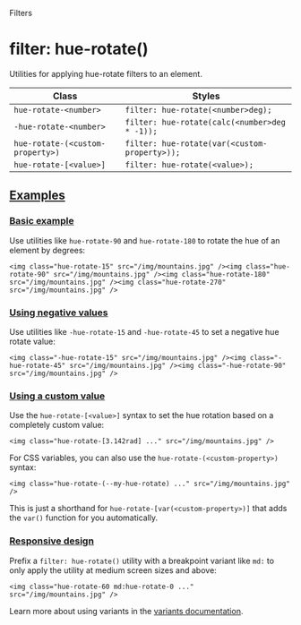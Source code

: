 Filters

# filter: hue-rotate()

Utilities for applying hue-rotate filters to an element.

| Class                            | Styles                                        |
| -------------------------------- | --------------------------------------------- |
| `hue-rotate-<number>`            | `filter: hue-rotate(<number>deg);`            |
| `-hue-rotate-<number>`           | `filter: hue-rotate(calc(<number>deg * -1));` |
| `hue-rotate-(<custom-property>)` | `filter: hue-rotate(var(<custom-property>));` |
| `hue-rotate-[<value>]`           | `filter: hue-rotate(<value>);`                |

## [Examples](#examples)

### [Basic example](#basic-example)

Use utilities like `hue-rotate-90` and `hue-rotate-180` to rotate the hue of an element by degrees:

```
<img class="hue-rotate-15" src="/img/mountains.jpg" /><img class="hue-rotate-90" src="/img/mountains.jpg" /><img class="hue-rotate-180" src="/img/mountains.jpg" /><img class="hue-rotate-270" src="/img/mountains.jpg" />
```

### [Using negative values](#using-negative-values)

Use utilities like `-hue-rotate-15` and `-hue-rotate-45` to set a negative hue rotate value:

```
<img class="-hue-rotate-15" src="/img/mountains.jpg" /><img class="-hue-rotate-45" src="/img/mountains.jpg" /><img class="-hue-rotate-90" src="/img/mountains.jpg" />
```

### [Using a custom value](#using-a-custom-value)

Use the `hue-rotate-[<value>]` syntax to set the hue rotation based on a completely custom value:

```
<img class="hue-rotate-[3.142rad] ..." src="/img/mountains.jpg" />
```

For CSS variables, you can also use the `hue-rotate-(<custom-property>)` syntax:

```
<img class="hue-rotate-(--my-hue-rotate) ..." src="/img/mountains.jpg" />
```

This is just a shorthand for `hue-rotate-[var(<custom-property>)]` that adds the `var()` function for you automatically.

### [Responsive design](#responsive-design)

Prefix a `filter: hue-rotate()` utility with a breakpoint variant like `md:` to only apply the utility at medium screen sizes and above:

```
<img class="hue-rotate-60 md:hue-rotate-0 ..." src="/img/mountains.jpg" />
```

Learn more about using variants in the [variants documentation](/docs/hover-focus-and-other-states).
